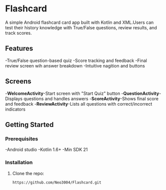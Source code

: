 # Flashcard
A simple Android flashcard card app built with Kotlin and XML.Users can test their history knowledge with True/False questions, review results, and track scores.
## Features
-True/False question-based quiz
-Score tracking and feedback
-Final review screen wih answer breakdown
-Intuitive nagition and buttons
## Screens
-**WelcomeActivity**-Start screen with "Start Quiz" button
-**QuestionActivity**-Displays questions and handles answers
-**ScoreActivity**-Shows final score and feedback
-**ReviewActivity**-Lists all questions with correct/incorrect indicators
## Getting Started
### Prerequisites
-Android studio
-Kotlin 1.6+
-Min SDK 21
### Installation
1. Clone the repo:
   ```bash
   https://github.com/Neo3004/Flashcard.git
